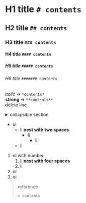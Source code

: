 # H1 title `# contents`
## H2 title `## contents`
### H3 title `### contents`
#### H4 title `#### contents`
##### H5 title `##### contents`
###### H6 title `####### contents`

*italic* => `*contents*`  
**strong** => `**contents**`  
~~delete line~~  

<details><summary>collapsible section</summary><div>

```java
int a = 0; //<div> とコードブロックの間には空白行が一つ以上必要です。
```
</div></details>

- ul
  - li **nest with two spaces**
    - li
      - li
  - li
1. ol with number
    1. li **nest with four spaces**
    1. li
1. ol
1. ol

> reference
>
> `> contents`
